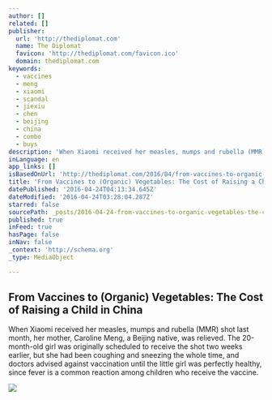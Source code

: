 ```yaml
---
author: []
related: []
publisher:
  url: 'http://thediplomat.com'
  name: The Diplomat
  favicon: 'http://thediplomat.com/favicon.ico'
  domain: thediplomat.com
keywords:
  - vaccines
  - meng
  - xiaomi
  - scandal
  - jiexiu
  - chen
  - beijing
  - china
  - combo
  - buys
description: 'When Xiaomi received her measles, mumps and rubella (MMR) shot last month, her mother, Caroline Meng, a Beijing native, was relieved. The 20-month-old girl was originally scheduled to receive the shot two weeks earlier, but she had been coughing and sneezing the whole time, and doctors advised against vaccination until the little girl was perfectly healthy, since fever is a common reaction among children who receive the vaccine.'
inLanguage: en
app_links: []
isBasedOnUrl: 'http://thediplomat.com/2016/04/from-vaccines-to-organic-vegetables-the-cost-of-raising-a-child-in-china/'
title: 'From Vaccines to (Organic) Vegetables: The Cost of Raising a Child in China'
datePublished: '2016-04-24T04:13:34.645Z'
dateModified: '2016-04-24T03:28:04.287Z'
starred: false
sourcePath: _posts/2016-04-24-from-vaccines-to-organic-vegetables-the-cost-of-raising-a.md
published: true
inFeed: true
hasPage: false
inNav: false
_context: 'http://schema.org'
_type: MediaObject

---
```

<article style=""><h1>From Vaccines to (Organic) Vegetables: The Cost of Raising a Child in China</h1><p>When Xiaomi received her measles, mumps and rubella (MMR) shot last month, her mother, Caroline Meng, a Beijing native, was relieved. The 20-month-old girl was originally scheduled to receive the shot two weeks earlier, but she had been coughing and sneezing the whole time, and doctors advised against vaccination until the little girl was perfectly healthy, since fever is a common reaction among children who receive the vaccine.</p><img src="http://thediplomat.com/wp-content/uploads/2016/04/thediplomat_2016-04-21_13-49-06-553x360.jpg" /></article>